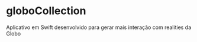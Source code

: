 # globoCollection
Aplicativo em Swift desenvolvido para gerar mais interação com realities da Globo
